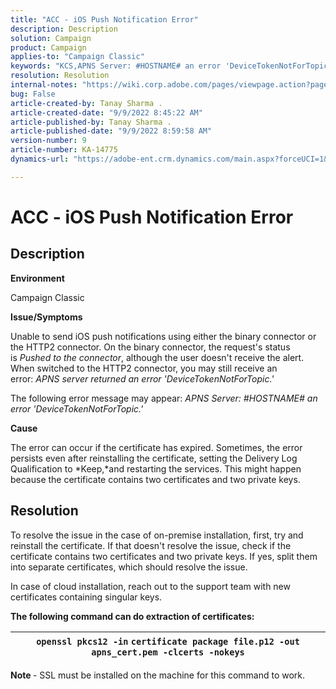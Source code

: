 ```yaml
---
title: "ACC - iOS Push Notification Error"
description: Description
solution: Campaign
product: Campaign
applies-to: "Campaign Classic"
keywords: "KCS,APNS Server: #HOSTNAME# an error 'DeviceTokenNotForTopic'"
resolution: Resolution
internal-notes: "https://wiki.corp.adobe.com/pages/viewpage.action?pageId=1334124733"
bug: False
article-created-by: Tanay Sharma .
article-created-date: "9/9/2022 8:45:22 AM"
article-published-by: Tanay Sharma .
article-published-date: "9/9/2022 8:59:58 AM"
version-number: 9
article-number: KA-14775
dynamics-url: "https://adobe-ent.crm.dynamics.com/main.aspx?forceUCI=1&pagetype=entityrecord&etn=knowledgearticle&id=77b943bc-1b30-ed11-9db1-002248086735"

---
```

# ACC - iOS Push Notification Error

## Description




<b>Environment</b>



Campaign Classic



<b>Issue/Symptoms</b>



Unable to send iOS push notifications using either the binary connector or the HTTP2 connector. On the binary connector, the request's status is *Pushed to the connector*, although the user doesn't receive the alert. When switched to the HTTP2 connector, you may still receive an error: *APNS server returned an error 'DeviceTokenNotForTopic.'*



The following error message may appear: *APNS Server: #HOSTNAME# an error 'DeviceTokenNotForTopic.'*



<b>Cause</b>



The error can occur if the certificate has expired. Sometimes, the error persists even after reinstalling the certificate, setting the Delivery Log Qualification to *Keep,*and restarting the services. This might happen because the certificate contains two certificates and two private keys.










## Resolution


To resolve the issue in the case of on-premise installation, first, try and reinstall the certificate. If that doesn't resolve the issue, check if the certificate contains two certificates and two private keys. If yes, split them into separate certificates, which should resolve the issue.

In case of cloud installation, reach out to the support team with new certificates containing singular keys.



<b>The following command can do extraction of certificates:</b>


| `openssl pkcs12 -in` `certificate package file.p12 -out apns_cert.pem -clcerts -nokeys` |
| --- |




<b>Note </b>- SSL must be installed on the machine for this command to work.
